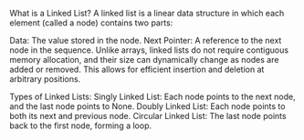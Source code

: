 What is a Linked List?
A linked list is a linear data structure in which each element (called a node) contains two parts:

Data: The value stored in the node.
Next Pointer: A reference to the next node in the sequence.
Unlike arrays, linked lists do not require contiguous memory allocation, and their size can dynamically change as nodes are added or removed. This allows for efficient insertion and deletion at arbitrary positions.

Types of Linked Lists:
Singly Linked List: Each node points to the next node, and the last node points to None.
Doubly Linked List: Each node points to both its next and previous node.
Circular Linked List: The last node points back to the first node, forming a loop.
